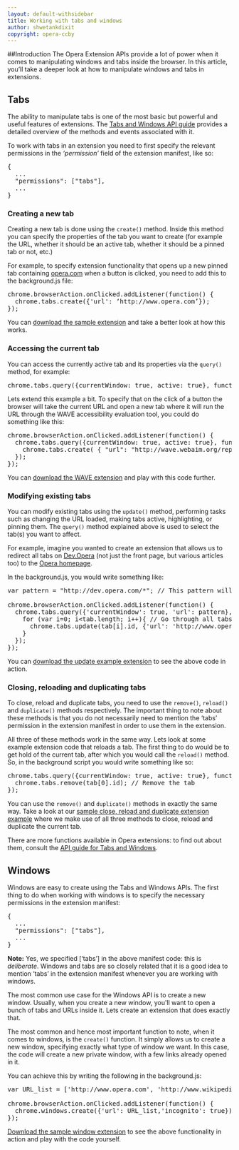```yaml
---
layout: default-withsidebar
title: Working with tabs and windows 
author: shwetankdixit
copyright: opera-ccby
---
```


##Introduction
The Opera Extension APIs provide a lot of power when it comes to manipulating windows and tabs inside the browser. In this article, you’ll take a deeper look at how to manipulate windows and tabs in extensions.

## Tabs
The ability to manipulate tabs is one of the most basic but powerful and useful features of extensions. The [Tabs and Windows API guide](http://sample.com/index.html) provides a detailed overview of the methods and events associated with it. 

To work with tabs in an extension you need to first specify the relevant permissions in the *‘permission’* field of the extension manifest, like so:

<pre class="prettyprint">{
  ...
  "permissions": ["tabs"],
  ...
}</pre>


### Creating a new tab
Creating a new tab is done using the `create()` method. Inside this method you can specify the properties of the tab you want to create (for example the URL, whether it should be an active tab, whether it should be a pinned tab or not, etc.) 

For example, to specify extension functionality that opens up a new pinned tab containing [opera.com](http://www.opera.com) when a button is clicked, you need to add this to the background.js file:

<pre class="prettyprint">chrome.browserAction.onClicked.addListener(function() {
  chrome.tabs.create({'url': ‘http://www.opera.com’});
});</pre>


You can [download the sample extension](samples/WinTabs-CreateATab.nex) and take a better look at how this works.

### Accessing the current tab
You can access the currently active tab and its properties via the `query()` method, for example:

<pre class="prettyprint">chrome.tabs.query({currentWindow: true, active: true}, function(tab)</pre>

Lets extend this example a bit. To specify that on the click of a button the browser will take the current URL and open a new tab where it will run the URL through the WAVE accessibility evaluation tool, you could do something like this: 


<pre class="prettyprint">chrome.browserAction.onClicked.addListener(function() {
  chrome.tabs.query({currentWindow: true, active: true}, function(tab) {
    chrome.tabs.create( { "url": "http://wave.webaim.org/report?url=" +tab[0].url } );
  });
});</pre>

You can [download the WAVE extension](samples/WinTabs-Wave.nex) and play with this code further.

### Modifying existing tabs
You can modify existing tabs using the `update()` method, performing tasks such as changing the URL loaded, making tabs active, highlighting, or pinning them. The `query()` method explained above is used to select the tab(s) you want to affect.

For example, imagine you wanted to create an extension that allows us to redirect all tabs on [Dev.Opera](http://dev.opera.com) (not just the front page, but various articles too) to the [Opera homepage](http://www.opera.com).

In the background.js, you would write something like:

<pre class="prettyprint">var pattern = "http://dev.opera.com/*"; // This pattern will match all tabs that point to URLs on dev.opera.com including subdomains if any

chrome.browserAction.onClicked.addListener(function() {
  chrome.tabs.query({'currentWindow': true, 'url': pattern}, function(tab) { // This will match all tabs to the pattern we specified
    for (var i=0; i&lt;tab.length; i++){ // Go through all tabs that match the URL pattern
      chrome.tabs.update(tab[i].id, {'url': 'http://www.opera.com'}); // Update those tabs to point to the new URL, which is the opera homepage
    }        
  });
});</pre>

 You can [download the update example extension](samples/WinTabs-UpdateTab.nex) to see the above code in action. 

### Closing, reloading and duplicating tabs
To close, reload and duplicate tabs, you need to use the `remove()`, `reload()` and `duplicate()` methods respectively. The important thing to note about these methods is that you do not necessarily need to mention the ‘tabs’ permission in the extension manifest in order to use them in the extension.

All three of these methods work in the same way. Lets look at some example extension code that reloads a tab. The first thing to do would be to get hold of the current tab, after which you would call the `reload()` method. So, in the background script you would write something like so:

<pre class="prettyprint">chrome.tabs.query({currentWindow: true, active: true}, function(tab){ // Get the current tab
  chrome.tabs.remove(tab[0].id); // Remove the tab
});</pre>

You can use the `remove()` and `duplicate()` methods in exactly the same way. Take a look at our [sample close, reload and duplicate extension example](samples/CloseReloadDuplicate.nex) where we make use of all three methods to close, reload and duplicate the current tab.

There are more functions available in Opera extensions: to find out about them, consult the [API guide for Tabs and Windows](tut_tab_window.html).

## Windows

Windows are easy to create using the Tabs and Windows APIs. The first thing to do when working with windows is to specify the necessary permissions in the extension manifest:

<pre class="prettyprint">{
  ...
  "permissions": ["tabs"],
  ...
}</pre>

**Note:** Yes, we specified \[‘tabs’] in the above manifest code: this is *deliberate*. Windows and tabs are so closely related that it is a good idea to mention ‘tabs’ in the extension manifest whenever you are working with windows.

The most common use case for the Windows API is to create a new window. Usually, when you create a new window, you'll want to open a bunch of tabs and URLs inside it. Lets create an extension that does exactly that.

The most common and hence most important function to note, when it comes to windows, is the `create()` function. It simply allows us to create a new window, specifying exactly what type of window we want. In this case, the code will create a new private window, with a few links already opened in it.

You can achieve this by writing the following in the background.js:

<pre class="prettyprint">var URL_list = ['http://www.opera.com', 'http://www.wikipedia.org', 'http://www.google.com'];//The list of URLs to load in the new window

chrome.browserAction.onClicked.addListener(function() {
  chrome.windows.create({'url': URL_list,'incognito': true});
});</pre>

[Download the sample window extension](samples/PrivateWindow.nex) to see the above functionality in action and play with the code yourself. 